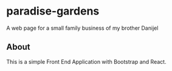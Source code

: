 # paradise-gardens
A web page for a small family business of my brother Danijel

## About
This is a simple Front End Application with Bootstrap and React.